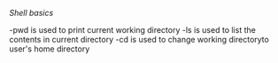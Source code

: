 *Shell basics*

-pwd is used to print current working directory
-ls is used to list the contents in current directory
-cd is used to change working directoryto user's home directory
